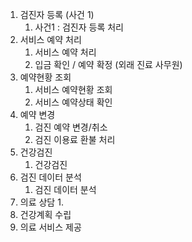 1. 검진자 등록 (사건 1)
	1. 사건1 : 검진자 등록 처리
2. 서비스 예약 처리
	1. 서비스 예약 처리
	2. 입금 확인 / 예약 확정 (외래 진료 사무원)
3. 예약현황 조회
	1. 서비스 예약현황 조회
	2. 서비스 예약상태 확인
4. 예약 변경
	1. 검진 예약 변경/취소
	2. 검진 이용료 환불 처리
5. 건강검진 
	1. 건강검진
6. 검진 데이터 분석
	1. 검진 데이터 분석
7. 의료 상담
	1. 
8. 건강계획 수립
9. 의료 서비스 제공